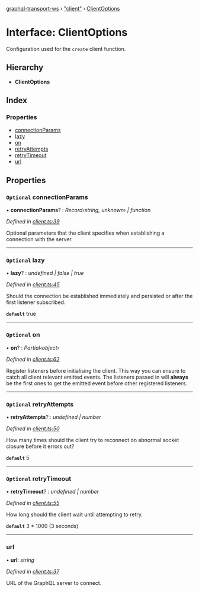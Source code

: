 [graphql-transport-ws](../README.md) › ["client"](../modules/_client_.md) › [ClientOptions](_client_.clientoptions.md)

# Interface: ClientOptions

Configuration used for the `create` client function.

## Hierarchy

* **ClientOptions**

## Index

### Properties

* [connectionParams](_client_.clientoptions.md#optional-connectionparams)
* [lazy](_client_.clientoptions.md#optional-lazy)
* [on](_client_.clientoptions.md#optional-on)
* [retryAttempts](_client_.clientoptions.md#optional-retryattempts)
* [retryTimeout](_client_.clientoptions.md#optional-retrytimeout)
* [url](_client_.clientoptions.md#url)

## Properties

### `Optional` connectionParams

• **connectionParams**? : *Record‹string, unknown› | function*

*Defined in [client.ts:39](https://github.com/enisdenjo/graphql-transport-ws/blob/d45c8df/src/client.ts#L39)*

Optional parameters that the client specifies when establishing a connection with the server.

___

### `Optional` lazy

• **lazy**? : *undefined | false | true*

*Defined in [client.ts:45](https://github.com/enisdenjo/graphql-transport-ws/blob/d45c8df/src/client.ts#L45)*

Should the connection be established immediately and persisted
or after the first listener subscribed.

**`default`** true

___

### `Optional` on

• **on**? : *Partial‹object›*

*Defined in [client.ts:62](https://github.com/enisdenjo/graphql-transport-ws/blob/d45c8df/src/client.ts#L62)*

Register listeners before initialising the client. This way
you can ensure to catch all client relevant emitted events.
The listeners passed in will **always** be the first ones
to get the emitted event before other registered listeners.

___

### `Optional` retryAttempts

• **retryAttempts**? : *undefined | number*

*Defined in [client.ts:50](https://github.com/enisdenjo/graphql-transport-ws/blob/d45c8df/src/client.ts#L50)*

How many times should the client try to reconnect on abnormal socket closure before it errors out?

**`default`** 5

___

### `Optional` retryTimeout

• **retryTimeout**? : *undefined | number*

*Defined in [client.ts:55](https://github.com/enisdenjo/graphql-transport-ws/blob/d45c8df/src/client.ts#L55)*

How long should the client wait until attempting to retry.

**`default`** 3 * 1000 (3 seconds)

___

###  url

• **url**: *string*

*Defined in [client.ts:37](https://github.com/enisdenjo/graphql-transport-ws/blob/d45c8df/src/client.ts#L37)*

URL of the GraphQL server to connect.
